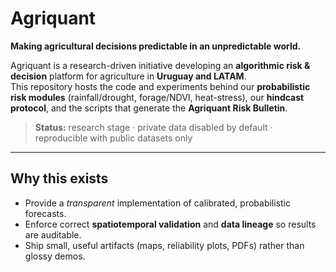 # Agriquant
**Making agricultural decisions predictable in an unpredictable world.**

Agriquant is a research-driven initiative developing an **algorithmic risk & decision** platform for agriculture in **Uruguay and LATAM**.  
This repository hosts the code and experiments behind our **probabilistic risk modules** (rainfall/drought, forage/NDVI, heat-stress), our **hindcast protocol**, and the scripts that generate the **Agriquant Risk Bulletin**.

> **Status:** research stage · private data disabled by default · reproducible with public datasets only

---

## Why this exists
- Provide a *transparent* implementation of calibrated, probabilistic forecasts.
- Enforce correct **spatiotemporal validation** and **data lineage** so results are auditable.
- Ship small, useful artifacts (maps, reliability plots, PDFs) rather than glossy demos.
